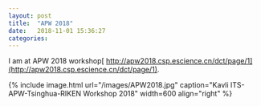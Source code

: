 ```yaml
---
layout: post
title:  "APW 2018"
date:   2018-11-01 15:36:27
categories: 
---
```

I am at APW 2018 workshop[  http://apw2018.csp.escience.cn/dct/page/1](http://apw2018.csp.escience.cn/dct/page/1).

{% include image.html url="/images/APW2018.jpg" caption="Kavli ITS-APW-Tsinghua-RIKEN Workshop 2018" width=600 align="right" %}